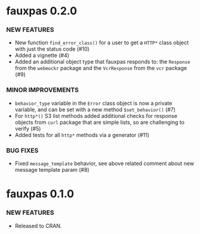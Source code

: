 fauxpas 0.2.0
=============

### NEW FEATURES

* New function `find_error_class()` for a user to get a `HTTP*` class object with just the status code (#10)
* Added a vignette (#4)
* Added an additional object type that fauxpas responds to: the `Response` from the `webmockr` package and the `VcrResponse` from the `vcr` package (#9)

### MINOR IMPROVEMENTS

* `behavior_type` variable in the `Error` class object is now a private variable, and can be set with a new method `$set_behavior()` (#7)
* For `http*()` S3 list methods added additional checks for response objects from `curl` package that are simple lists, so are challenging to verify (#5)
* Added tests for all `http*` methods via a generator (#11)

### BUG FIXES

* Fixed `message_template` behavior, see above related comment about new message template param (#8)


fauxpas 0.1.0
=============

### NEW FEATURES

* Released to CRAN.
